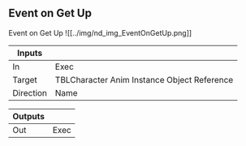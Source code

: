 ## Event on Get Up
Event on Get Up
![[../img/nd_img_EventOnGetUp.png]]

|Inputs||
|--|--|
| In | Exec |
| Target | TBLCharacter Anim Instance Object Reference |
| Direction | Name |

|Outputs||
|--|--|
| Out | Exec |
